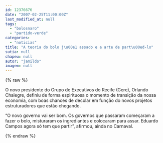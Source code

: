 ```yaml
---
id: 12376676
date: "2007-02-25T11:00:00Z"
last_modified_at: null
tags:
  - "bolosnaro"
  - "partido-verde"
categories:
  - "noticias"
title: "A teoria do bolo j\u00e1 assado e a arte de part\u00ed-lo"
sutia: null
chapeu: null
autor: "jamildo"
imagem: null
---
```

{% raw %}
<p>O novo presidente do Grupo de Executivos do Recife (Gere), Orlando Chalegre, definiu de forma espirituosa o momento de transi&ccedil;&atilde;o da nossa economia, com boas chances de decolar em fun&ccedil;&atilde;o do novos projetos estruturadores que est&atilde;o chegando.</p>
<p>&ldquo;O novo governo vai ser bom. Os governos que passaram come&ccedil;aram a fazer o bolo, misturaram os ingrediantes e colocaram para assar. Eduardo Campos agora s&oacute; tem que partir&rdquo;, afirmou, ainda no Carnaval.</p>
{% endraw %}